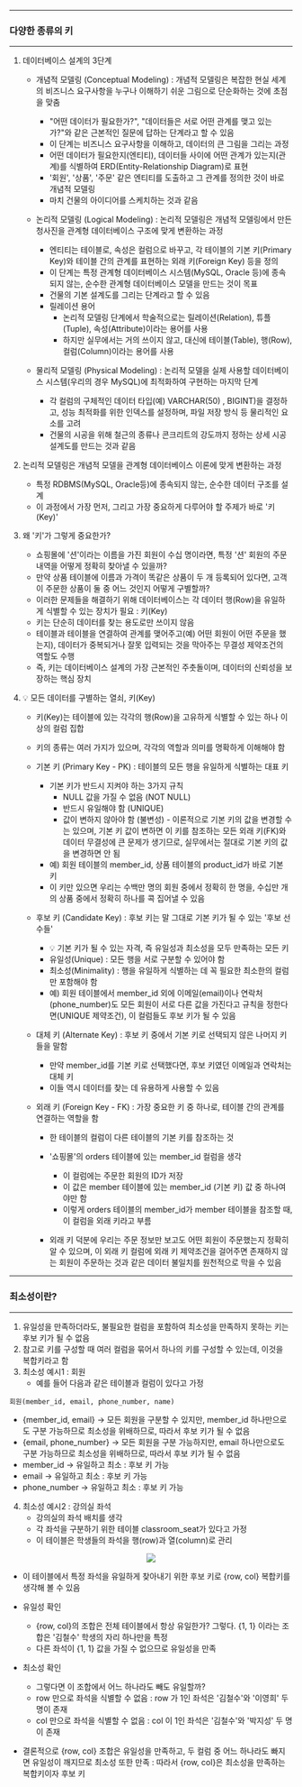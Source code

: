 -----
### 다양한 종류의 키
-----
1. 데이터베이스 설계의 3단계
   - 개념적 모델링 (Conceptual Modeling) : 개념적 모델링은 복잡한 현실 세계의 비즈니스 요구사항을 누구나 이해하기 쉬운 그림으로 단순화하는 것에 초점을 맞춤
     + "어떤 데이터가 필요한가?", "데이터들은 서로 어떤 관계를 맺고 있는가?"와 같은 근본적인 질문에 답하는 단계라고 할 수 있음
     + 이 단계는 비즈니스 요구사항을 이해하고, 데이터의 큰 그림을 그리는 과정
     + 어떤 데이터가 필요한지(엔티티), 데이터들 사이에 어떤 관계가 있는지(관계)를 식별하여 ERD(Entity-Relationship Diagram)로 표현
     + '회원', '상품', '주문' 같은 엔티티를 도출하고 그 관계를 정의한 것이 바로 개념적 모델링
     + 마치 건물의 아이디어를 스케치하는 것과 같음

   - 논리적 모델링 (Logical Modeling) : 논리적 모델링은 개념적 모델링에서 만든 청사진을 관계형 데이터베이스 구조에 맞게 변환하는 과정
     + 엔티티는 테이블로, 속성은 컬럼으로 바꾸고, 각 테이블의 기본 키(Primary Key)와 테이블 간의 관계를 표현하는 외래 키(Foreign Key) 등을 정의
     + 이 단계는 특정 관계형 데이터베이스 시스템(MySQL, Oracle 등)에 종속되지 않는, 순수한 관계형 데이터베이스 모델을 만드는 것이 목표
     + 건물의 기본 설계도를 그리는 단계라고 할 수 있음
     + 릴레이션 용어
       * 논리적 모델링 단계에서 학술적으로는 릴레이션(Relation), 튜플(Tuple), 속성(Attribute)이라는 용어를 사용
       * 하지만 실무에서는 거의 쓰이지 않고, 대신에 테이블(Table), 행(Row), 컬럼(Column)이라는 용어를 사용

   - 물리적 모델링 (Physical Modeling) : 논리적 모델을 실제 사용할 데이터베이스 시스템(우리의 경우 MySQL)에 최적화하여 구현하는 마지막 단계
     + 각 컬럼의 구체적인 데이터 타입(예) VARCHAR(50) , BIGINT)을 결정하고, 성능 최적화를 위한 인덱스를 설정하며, 파일 저장 방식 등 물리적인 요소를 고려
     + 건물의 시공을 위해 철근의 종류나 콘크리트의 강도까지 정하는 상세 시공 설계도를 만드는 것과 같음

2. 논리적 모델링은 개념적 모델을 관계형 데이터베이스 이론에 맞게 변환하는 과정
   - 특정 RDBMS(MySQL, Oracle등)에 종속되지 않는, 순수한 데이터 구조를 설계
   - 이 과정에서 가장 먼저, 그리고 가장 중요하게 다루어야 할 주제가 바로 '키(Key)'

3. 왜 '키'가 그렇게 중요한가?
   - 쇼핑몰에 '션'이라는 이름을 가진 회원이 수십 명이라면, 특정 '션' 회원의 주문 내역을 어떻게 정확히 찾아낼 수 있을까?
   - 만약 상품 테이블에 이름과 가격이 똑같은 상품이 두 개 등록되어 있다면, 고객이 주문한 상품이 둘 중 어느 것인지 어떻게 구별할까?
   - 이러한 문제들을 해결하기 위해 데이터베이스는 각 데이터 행(Row)을 유일하게 식별할 수 있는 장치가 필요 : 키(Key)
   - 키는 단순히 데이터를 찾는 용도로만 쓰이지 않음
   - 테이블과 테이블을 연결하여 관계를 맺어주고(예) 어떤 회원이 어떤 주문을 했는지), 데이터가 중복되거나 잘못 입력되는 것을 막아주는 무결성 제약조건의 역할도 수행
   - 즉, 키는 데이터베이스 설계의 가장 근본적인 주춧돌이며, 데이터의 신뢰성을 보장하는 핵심 장치

4. 💡 모든 데이터를 구별하는 열쇠, 키(Key)
   - 키(Key)는 테이블에 있는 각각의 행(Row)을 고유하게 식별할 수 있는 하나 이상의 컬럼 집합
   -  키의 종류는 여러 가지가 있으며, 각각의 역할과 의미를 명확하게 이해해야 함
   - 기본 키 (Primary Key - PK) : 테이블의 모든 행을 유일하게 식별하는 대표 키
      + 기본 키가 반드시 지켜야 하는 3가지 규칙
         * NULL 값을 가질 수 없음 (NOT NULL)
         * 반드시 유일해야 함 (UNIQUE)
         * 값이 변하지 않아야 함 (불변성) - 이론적으로 기본 키의 값을 변경할 수는 있으며, 기본 키 값이 변하면 이 키를 참조하는 모든 외래 키(FK)와 데이터 무결성에 큰 문제가 생기므로, 실무에서는 절대로 기본 키의 값을 변경하면 안 됨
      + 예) 회원 테이블의 member_id, 상품 테이블의 product_id가 바로 기본 키
       * 이 키만 있으면 우리는 수백만 명의 회원 중에서 정확히 한 명을, 수십만 개의 상품 중에서 정확히 하나를 콕 집어낼 수 있음

   - 후보 키 (Candidate Key) : 후보 키는 말 그대로 기본 키가 될 수 있는 '후보 선수들'
      + 💡 기본 키가 될 수 있는 자격, 즉 유일성과 최소성을 모두 만족하는 모든 키
      + 유일성(Unique) : 모든 행을 서로 구분할 수 있어야 함
      + 최소성(Minimality) : 행을 유일하게 식별하는 데 꼭 필요한 최소한의 컬럼만 포함해야 함
      + 예) 회원 테이블에서 member_id 외에 이메일(email)이나 연락처(phone_number)도 모든 회원이 서로 다른 값을 가진다고 규칙을 정한다면(UNIQUE 제약조건), 이 컬럼들도 후보 키가 될 수 있음

   - 대체 키 (Alternate Key) : 후보 키 중에서 기본 키로 선택되지 않은 나머지 키들을 말함
      + 만약 member_id를 기본 키로 선택했다면, 후보 키였던 이메일과 연락처는 대체 키
      + 이들 역시 데이터를 찾는 데 유용하게 사용할 수 있음

   - 외래 키 (Foreign Key - FK) : 가장 중요한 키 중 하나로, 테이블 간의 관계를 연결하는 역할을 함
      + 한 테이블의 컬럼이 다른 테이블의 기본 키를 참조하는 것
      + '쇼핑몰'의 orders 테이블에 있는 member_id 컬럼을 생각
        * 이 컬럼에는 주문한 회원의 ID가 저장
        * 이 값은 member 테이블에 있는 member_id (기본 키) 값 중 하나여야만 함
        * 이렇게 orders 테이블의 member_id가 member 테이블을 참조할 때, 이 컬럼을 외래 키라고 부름

      + 외래 키 덕분에 우리는 주문 정보만 보고도 어떤 회원이 주문했는지 정확히 알 수 있으며, 이 외래 키 컬럼에 외래 키 제약조건을 걸어주면 존재하지 않는 회원이 주문하는 것과 같은 데이터 불일치를 원천적으로 막을 수 있음

-----
### 최소성이란?
-----
1. 유일성을 만족하더라도, 불필요한 컬럼을 포함하여 최소성을 만족하지 못하는 키는 후보 키가 될 수 없음
2. 참고로 키를 구성할 때 여러 컬럼을 묶어서 하나의 키를 구성할 수 있는데, 이것을 복합키라고 함
3. 최소성 예시1 : 회원
   - 예를 들어 다음과 같은 테이블과 컬럼이 있다고 가정
```
회원(member_id, email, phone_number, name)
```
   - {member_id, email} → 모든 회원을 구분할 수 있지만, member_id 하나만으로도 구분 가능하므로 최소성을 위배하므로, 따라서 후보 키가 될 수 없음
   - {email, phone_number} → 모든 회원을 구분 가능하지만, email 하나만으로도 구분 가능하므로 최소성을 위배하므로, 따라서 후보 키가 될 수 없음
   - member_id → 유일하고 최소 : 후보 키 가능
   - email → 유일하고 최소 : 후보 키 가능
   - phone_number → 유일하고 최소 : 후보 키 가능

4. 최소성 예시2 : 강의실 좌석
   - 강의실의 좌석 배치를 생각
   - 각 좌석을 구분하기 위한 테이블 classroom_seat가 있다고 가정
   - 이 테이블은 학생들의 좌석을 행(row)과 열(column)로 관리
<div align="center">
<img src="https://github.com/user-attachments/assets/d21e7ff5-fa30-465c-86d0-5c98034509d6">
</div>

   - 이 테이블에서 특정 좌석을 유일하게 찾아내기 위한 후보 키로 {row, col} 복합키를 생각해 볼 수 있음
   - 유일성 확인
     + {row, col}의 조합은 전체 테이블에서 항상 유일한가? 그렇다. {1, 1} 이라는 조합은 '김철수' 학생의 자리 하나만을 특정
     + 다른 좌석이 {1, 1} 값을 가질 수 없으므로 유일성을 만족

  - 최소성 확인
     + 그렇다면 이 조합에서 어느 하나라도 빼도 유일할까?
     + row 만으로 좌석을 식별할 수 없음 : row 가 1인 좌석은 '김철수'와 '이영희' 두 명이 존재
     + col 만으로 좌석을 식별할 수 없음 : col 이 1인 좌석은 '김철수'와 '박지성' 두 명이 존재
   - 결론적으로 {row, col} 조합은 유일성을 만족하고, 두 컬럼 중 어느 하나라도 빠지면 유일성이 깨지므로 최소성 또한 만족 : 따라서 {row, col}은 최소성을 만족하는 복합키이자 후보 키
